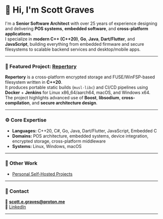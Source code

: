 # 👋 Hi, I'm Scott Graves

I'm a **Senior Software Architect** with over 25 years of experience designing and delivering **POS systems**, **embedded software**, and **cross-platform applications**.  
I specialize in **modern C++ (C++20)**, **Go**, **Java**, **Dart/Flutter**, and **JavaScript**, building everything from embedded firmware and secure filesystems to scalable backend services and desktop/mobile apps.

---

### 🧩 Featured Project: [Repertory](https://github.com/BlockStorage1/repertory)
**Repertory** is a cross-platform encrypted storage and FUSE/WinFSP-based filesystem written in **C++20**.  
It produces portable static builds (`musl-libc`) and CI/CD pipelines using **Docker** + **Jenkins** for Linux x86_64/aarch64, macOS, and Windows x64.  
The project highlights advanced use of **Boost**, **libsodium**, **cross-compilation**, and **secure architecture design**.

---

### ⚙️ Core Expertise
- **Languages:** C++20, C#, Go, Java, Dart/Flutter, JavaScript, Embedded C  
- **Domains:** POS architecture, embedded systems, device integration, encrypted storage, cross-platform middleware  
- **Systems:** Linux, Windows, macOS  

---

### 🔗 Other Work
- [Personal Self-Hosted Projects](https://git.fifthgrid.com)

---

### 💬 Contact
📧 **scott.e.graves@proton.me**  
💼 [LinkedIn](https://www.linkedin.com/in/scott-graves-620129362)

---
